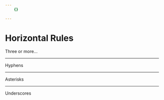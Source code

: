 ```yaml
---
    {}
    
---
```

# Horizontal Rules
Three or more...

***
Hyphens

***
Asterisks

***
Underscores

